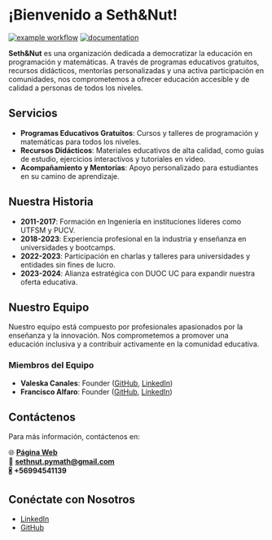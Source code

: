 # ¡Bienvenido a Seth&Nut!

[![example workflow](https://github.com/Seth-Nut/website/actions/workflows/documentation.yml/badge.svg)](https://github.com/Seth-Nut/website/actions)
[![documentation](https://img.shields.io/badge/🌐-website-blue)](https://datadomz.github.io/agency-website/)


**Seth&Nut** es una organización dedicada a democratizar la educación en programación y matemáticas. A través de programas educativos gratuitos, recursos didácticos, mentorías personalizadas y una activa participación en comunidades, nos comprometemos a ofrecer educación accesible y de calidad a personas de todos los niveles.

## Servicios

- **Programas Educativos Gratuitos**: Cursos y talleres de programación y matemáticas para todos los niveles.
- **Recursos Didácticos**: Materiales educativos de alta calidad, como guías de estudio, ejercicios interactivos y tutoriales en video.
- **Acompañamiento y Mentorías**: Apoyo personalizado para estudiantes en su camino de aprendizaje.

## Nuestra Historia

- **2011-2017**: Formación en Ingeniería en instituciones líderes como UTFSM y PUCV.
- **2018-2023**: Experiencia profesional en la industria y enseñanza en universidades y bootcamps.
- **2022-2023**: Participación en charlas y talleres para universidades y entidades sin fines de lucro.
- **2023-2024**: Alianza estratégica con DUOC UC para expandir nuestra oferta educativa.

## Nuestro Equipo

Nuestro equipo está compuesto por profesionales apasionados por la enseñanza y la innovación. Nos comprometemos a promover una educación inclusiva y a contribuir activamente en la comunidad educativa.

### Miembros del Equipo

- **Valeska Canales**: Founder ([GitHub](https://github.com/vcanalesp), [LinkedIn](https://www.linkedin.com/in/vcanalesp/))
- **Francisco Alfaro**: Founder ([GitHub](https://github.com/fralfaro), [LinkedIn](https://www.linkedin.com/in/faam/))

## Contáctenos

Para más información, contáctenos en: 

🌐 **[Página Web](https://seth-nut.github.io/website/)**  
📧 **sethnut.pymath@gmail.com**  
🖁 **+56994541139**

## Conéctate con Nosotros

- [LinkedIn](https://www.linkedin.com/company/Seth-Nut)
- [GitHub](https://github.com/Seth-Nut)
